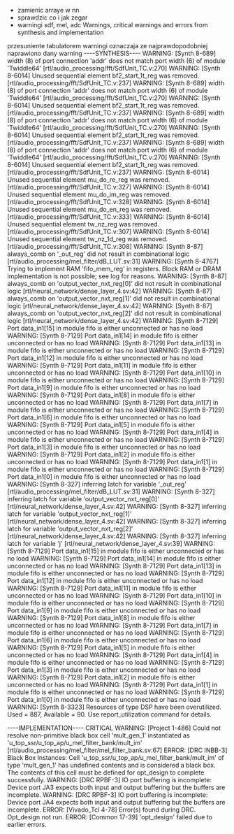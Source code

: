 - zamienic arraye w nn 
- sprawdzic co i jak zegar
- warningi sdf, mel, adc
Warnings, critical warnings and errors from synthesis and implementation




 przesuniente tabulatorem warningi oznaczaja ze najprawdopodobniej naprawiono dany warning
----SYNTHESIS----
WARNING: [Synth 8-689] width (8) of port connection 'addr' does not match port width (6) of module 'Twiddle64' [rtl/audio_processing/fft/SdfUnit_TC.v:270]
WARNING: [Synth 8-6014] Unused sequential element bf2_start_1t_reg was removed.  [rtl/audio_processing/fft/SdfUnit_TC.v:237]
WARNING: [Synth 8-689] width (8) of port connection 'addr' does not match port width (6) of module 'Twiddle64' [rtl/audio_processing/fft/SdfUnit_TC.v:270]
WARNING: [Synth 8-6014] Unused sequential element bf2_start_1t_reg was removed.  [rtl/audio_processing/fft/SdfUnit_TC.v:237]
WARNING: [Synth 8-689] width (8) of port connection 'addr' does not match port width (6) of module 'Twiddle64' [rtl/audio_processing/fft/SdfUnit_TC.v:270]
WARNING: [Synth 8-6014] Unused sequential element bf2_start_1t_reg was removed.  [rtl/audio_processing/fft/SdfUnit_TC.v:237]
WARNING: [Synth 8-689] width (8) of port connection 'addr' does not match port width (6) of module 'Twiddle64' [rtl/audio_processing/fft/SdfUnit_TC.v:270]
WARNING: [Synth 8-6014] Unused sequential element bf2_start_1t_reg was removed.  [rtl/audio_processing/fft/SdfUnit_TC.v:237]
WARNING: [Synth 8-6014] Unused sequential element mu_do_re_reg was removed.  [rtl/audio_processing/fft/SdfUnit_TC.v:327]
WARNING: [Synth 8-6014] Unused sequential element mu_do_im_reg was removed.  [rtl/audio_processing/fft/SdfUnit_TC.v:328]
WARNING: [Synth 8-6014] Unused sequential element mu_do_en_reg was removed.  [rtl/audio_processing/fft/SdfUnit_TC.v:333]
WARNING: [Synth 8-6014] Unused sequential element tw_nz_reg was removed.  [rtl/audio_processing/fft/SdfUnit_TC.v:307]
WARNING: [Synth 8-6014] Unused sequential element tw_nz_1d_reg was removed.  [rtl/audio_processing/fft/SdfUnit_TC.v:308]
WARNING: [Synth 8-87] always_comb on '_out_reg' did not result in combinational logic [rtl/audio_processing/mel_filter/dB_LUT.sv:31]
WARNING: [Synth 8-4767] Trying to implement RAM 'fifo_mem_reg' in registers. Block RAM or DRAM implementation is not possible; see log for reasons.
WARNING: [Synth 8-87] always_comb on 'output_vector_nxt_reg[0]' did not result in combinational logic [rtl/neural_network/dense_layer_4.sv:42]
WARNING: [Synth 8-87] always_comb on 'output_vector_nxt_reg[1]' did not result in combinational logic [rtl/neural_network/dense_layer_4.sv:42]
WARNING: [Synth 8-87] always_comb on 'output_vector_nxt_reg[2]' did not result in combinational logic [rtl/neural_network/dense_layer_4.sv:42]
WARNING: [Synth 8-7129] Port data_in1[15] in module fifo is either unconnected or has no load
WARNING: [Synth 8-7129] Port data_in1[14] in module fifo is either unconnected or has no load
WARNING: [Synth 8-7129] Port data_in1[13] in module fifo is either unconnected or has no load
WARNING: [Synth 8-7129] Port data_in1[12] in module fifo is either unconnected or has no load
WARNING: [Synth 8-7129] Port data_in1[11] in module fifo is either unconnected or has no load
WARNING: [Synth 8-7129] Port data_in1[10] in module fifo is either unconnected or has no load
WARNING: [Synth 8-7129] Port data_in1[9] in module fifo is either unconnected or has no load
WARNING: [Synth 8-7129] Port data_in1[8] in module fifo is either unconnected or has no load
WARNING: [Synth 8-7129] Port data_in1[7] in module fifo is either unconnected or has no load
WARNING: [Synth 8-7129] Port data_in1[6] in module fifo is either unconnected or has no load
WARNING: [Synth 8-7129] Port data_in1[5] in module fifo is either unconnected or has no load
WARNING: [Synth 8-7129] Port data_in1[4] in module fifo is either unconnected or has no load
WARNING: [Synth 8-7129] Port data_in1[3] in module fifo is either unconnected or has no load
WARNING: [Synth 8-7129] Port data_in1[2] in module fifo is either unconnected or has no load
WARNING: [Synth 8-7129] Port data_in1[1] in module fifo is either unconnected or has no load
WARNING: [Synth 8-7129] Port data_in1[0] in module fifo is either unconnected or has no load
WARNING: [Synth 8-327] inferring latch for variable '_out_reg' [rtl/audio_processing/mel_filter/dB_LUT.sv:31]
WARNING: [Synth 8-327] inferring latch for variable 'output_vector_nxt_reg[0]' [rtl/neural_network/dense_layer_4.sv:42]
WARNING: [Synth 8-327] inferring latch for variable 'output_vector_nxt_reg[1]' [rtl/neural_network/dense_layer_4.sv:42]
WARNING: [Synth 8-327] inferring latch for variable 'output_vector_nxt_reg[2]' [rtl/neural_network/dense_layer_4.sv:42]
WARNING: [Synth 8-327] inferring latch for variable 'j' [rtl/neural_network/dense_layer_4.sv:39]
WARNING: [Synth 8-7129] Port data_in1[15] in module fifo is either unconnected or has no load
WARNING: [Synth 8-7129] Port data_in1[14] in module fifo is either unconnected or has no load
WARNING: [Synth 8-7129] Port data_in1[13] in module fifo is either unconnected or has no load
WARNING: [Synth 8-7129] Port data_in1[12] in module fifo is either unconnected or has no load
WARNING: [Synth 8-7129] Port data_in1[11] in module fifo is either unconnected or has no load
WARNING: [Synth 8-7129] Port data_in1[10] in module fifo is either unconnected or has no load
WARNING: [Synth 8-7129] Port data_in1[9] in module fifo is either unconnected or has no load
WARNING: [Synth 8-7129] Port data_in1[8] in module fifo is either unconnected or has no load
WARNING: [Synth 8-7129] Port data_in1[7] in module fifo is either unconnected or has no load
WARNING: [Synth 8-7129] Port data_in1[6] in module fifo is either unconnected or has no load
WARNING: [Synth 8-7129] Port data_in1[5] in module fifo is either unconnected or has no load
WARNING: [Synth 8-7129] Port data_in1[4] in module fifo is either unconnected or has no load
WARNING: [Synth 8-7129] Port data_in1[3] in module fifo is either unconnected or has no load
WARNING: [Synth 8-7129] Port data_in1[2] in module fifo is either unconnected or has no load
WARNING: [Synth 8-7129] Port data_in1[1] in module fifo is either unconnected or has no load
WARNING: [Synth 8-7129] Port data_in1[0] in module fifo is either unconnected or has no load
WARNING: [Synth 8-3323] Resources of type DSP have been overutilized. Used = 887, Available = 90. Use report_utilization command for details.

----IMPLEMENTATION----
CRITICAL WARNING: [Project 1-486] Could not resolve non-primitive black box cell 'mult_gen_1' instantiated as 'u_top_ssr/u_top_ap/u_mel_filter_bank/mult_im' [rtl/audio_processing/mel_filter/mel_filter_bank.sv:67]
ERROR: [DRC INBB-3] Black Box Instances: Cell 'u_top_ssr/u_top_ap/u_mel_filter_bank/mult_im' of type 'mult_gen_1' has undefined contents and is considered a black box.  The contents of this cell must be defined for opt_design to complete successfully.
WARNING: [DRC RPBF-3] IO port buffering is incomplete: Device port JA3 expects both input and output buffering but the buffers are incomplete.
WARNING: [DRC RPBF-3] IO port buffering is incomplete: Device port JA4 expects both input and output buffering but the buffers are incomplete.
ERROR: [Vivado_Tcl 4-78] Error(s) found during DRC. Opt_design not run.
ERROR: [Common 17-39] 'opt_design' failed due to earlier errors.